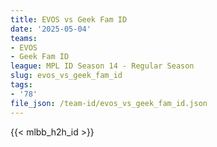 ```yaml
---
title: EVOS vs Geek Fam ID
date: '2025-05-04'
teams:
- EVOS
- Geek Fam ID
league: MPL ID Season 14 - Regular Season
slug: evos_vs_geek_fam_id
tags:
- '78'
file_json: /team-id/evos_vs_geek_fam_id.json
---
```


{{< mlbb_h2h_id >}}
